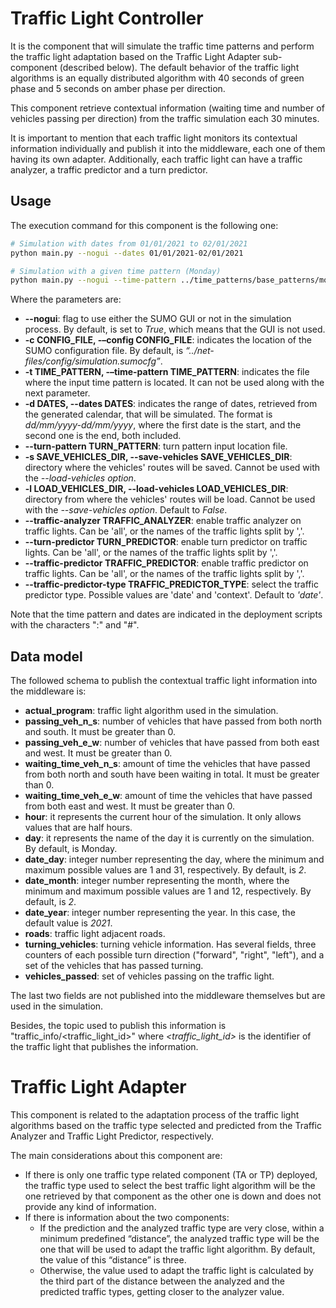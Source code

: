 #  Traffic Light Controller
It is the component that will simulate the traffic time patterns and perform the traffic light adaptation based on the
Traffic Light Adapter sub-component (described below). The default behavior of the traffic light algorithms is an 
equally distributed algorithm with 40 seconds of green phase and 5 seconds on amber phase per direction. 

This component retrieve contextual information (waiting time and number of vehicles passing per direction) from the 
traffic simulation each 30 minutes.  

It is important to mention that each traffic light monitors its contextual information individually and publish it into 
the middleware, each one of them having its own adapter. Additionally, each traffic light can have a traffic analyzer,
a traffic predictor and a turn predictor.

## Usage
The execution command for this component is the following one:
```sh
# Simulation with dates from 01/01/2021 to 02/01/2021 
python main.py --nogui --dates 01/01/2021-02/01/2021

# Simulation with a given time pattern (Monday)
python main.py --nogui --time-pattern ../time_patterns/base_patterns/monday.csv
```

Where the parameters are:
- **--nogui**: flag to use either the SUMO GUI or not in the simulation process. By default, is set to *True*, which 
  means that the GUI is not used.
- **-c CONFIG_FILE, -–config CONFIG_FILE**: indicates the location of the SUMO configuration file. By default, is 
  *“../net-files/config/simulation.sumocfg”*. 
- **-t TIME_PATTERN, -–time-pattern TIME_PATTERN**: indicates the file where the input time pattern is located. 
  It can not be used along with the next parameter. 
- **-d DATES, --dates DATES**: indicates the range of dates, retrieved from the generated calendar, that will be 
  simulated. The format is *dd/mm/yyyy-dd/mm/yyyy*, where the first date is the start, and the second one is the end, 
  both included.
- **--turn-pattern TURN_PATTERN**: turn pattern input location file.
- **-s SAVE_VEHICLES_DIR, --save-vehicles SAVE_VEHICLES_DIR**: directory where the vehicles' routes will be saved. 
  Cannot be used with the *--load-vehicles option*.
- **-l LOAD_VEHICLES_DIR, --load-vehicles LOAD_VEHICLES_DIR**: directory from where the vehicles' routes will be load. 
  Cannot be used with the *--save-vehicles option*. Default to *False*.
- **--traffic-analyzer TRAFFIC_ANALYZER**: enable traffic analyzer on traffic lights. Can be 'all', or the names of the 
  traffic lights split by ','.
- **--turn-predictor TURN_PREDICTOR**: enable turn predictor on traffic lights. Can be 'all', or the names of the 
  traffic lights split by ','.
- **--traffic-predictor TRAFFIC_PREDICTOR**: enable traffic predictor on traffic lights. Can be 'all', or the names of 
  the traffic lights split by ','.
- **--traffic-predictor-type TRAFFIC_PREDICTOR_TYPE**: select the traffic predictor type. Possible values are 'date' 
  and 'context'. Default to *'date'*.
  

Note that the time pattern and dates are indicated in the deployment scripts with the characters ":" and "#".

## Data model
The followed schema to publish the contextual traffic light information into the middleware is:
- **actual_program**: traffic light algorithm used in the simulation. 
- **passing_veh_n_s**: number of vehicles that have passed from both north and south. It must be greater than 0.
- **passing_veh_e_w**: number of vehicles that have passed from both east and west. It must be greater than 0.
- **waiting_time_veh_n_s**: amount of time the vehicles that have passed from both north and south have 
  been waiting in total. It must be greater than 0.
- **waiting_time_veh_e_w**: amount of time the vehicles that have passed from both east and west. 
  It must be greater than 0.
- **hour**: it represents the current hour of the simulation. It only allows values that are half hours.
- **day**: it represents the name of the day it is currently on the simulation. By default, is Monday.
- **date_day**: integer number representing the day, where the minimum and maximum possible values are 1 and 31, 
  respectively. By default, is *2*.
- **date_month**: integer number representing the month, where the minimum and maximum possible values are 1 and 12, 
  respectively. By default, is *2*.
- **date_year**: integer number representing the year. In this case, the default value is *2021*.
- **roads**: traffic light adjacent roads.
- **turning_vehicles**: turning vehicle information. Has several fields, three counters of each possible turn direction 
  ("forward", "right", "left"), and a set of the vehicles that has passed turning.
- **vehicles_passed**: set of vehicles passing on the traffic light.

The last two fields are not published into the middleware themselves but are used in the simulation.

Besides, the topic used to publish this information is "traffic_info/<traffic_light_id>" where *<traffic_light_id>* is 
the identifier of the traffic light that publishes the information. 

#  Traffic Light Adapter
This component is related to the adaptation process of the traffic light algorithms based on the traffic type selected 
and predicted from the Traffic Analyzer and Traffic Light Predictor, respectively.

The main considerations about this component are:
- If there is only one traffic type related component (TA or TP) deployed, the traffic type used to select the best 
  traffic light algorithm will be the one retrieved by that component as the other one is down and does not provide any 
  kind of information.
- If there is information about the two components:
  - If the prediction and the analyzed traffic type are very close, within a minimum predefined “distance”, 
  the analyzed traffic type will be the one that will be used to adapt the traffic light algorithm. By default, the 
  value of this “distance” is three. 
  - Otherwise, the value used to adapt the traffic light is calculated by the third part of the distance between the 
  analyzed and the predicted traffic types, getting closer to the analyzer value.
